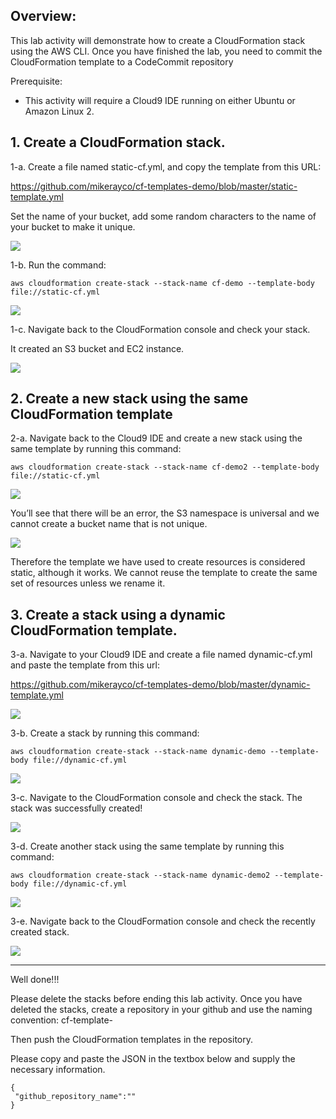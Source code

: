 ## Overview:

This lab activity will demonstrate how to create a CloudFormation stack using the AWS CLI. Once you have finished the lab, you need to commit the CloudFormation template to a CodeCommit repository

Prerequisite: 
- This activity will require a Cloud9 IDE running on either Ubuntu or Amazon Linux 2.


## 1. Create a CloudFormation stack.

1-a. Create a file named static-cf.yml, and copy the template from this URL: 

https://github.com/mikerayco/cf-templates-demo/blob/master/static-template.yml

Set the name of your bucket, add some random characters to the name of your bucket to make it unique.

![](https://sb-next-prod-image-bucket.s3.ap-southeast-1.amazonaws.com/public/CDMP/Session+1/Lab+2/image1.png)





1-b. Run the command: 

```
aws cloudformation create-stack --stack-name cf-demo --template-body file://static-cf.yml
```

![](https://sb-next-prod-image-bucket.s3.ap-southeast-1.amazonaws.com/public/CDMP/Session+1/Lab+2/image2.png)


1-c. Navigate back to the CloudFormation console and check your stack.

It created an S3 bucket and EC2 instance.

![](https://sb-next-prod-image-bucket.s3.ap-southeast-1.amazonaws.com/public/CDMP/Session+1/Lab+2/image3.png)








## 2. Create a new stack using the same CloudFormation template

2-a. Navigate back to the Cloud9 IDE and create a new stack using the same template by running this command: 

```
aws cloudformation create-stack --stack-name cf-demo2 --template-body file://static-cf.yml
```

![](https://sb-next-prod-image-bucket.s3.ap-southeast-1.amazonaws.com/public/CDMP/Session+1/Lab+2/image4.png)



You’ll see that there will be an error, the S3 namespace is universal and we cannot create a bucket name that is not unique.

![](https://sb-next-prod-image-bucket.s3.ap-southeast-1.amazonaws.com/public/CDMP/Session+1/Lab+2/image5.png)


Therefore the template we have used to create resources is considered static, although it works. We cannot reuse the template to create the same set of resources unless we rename it.




## 3. Create a stack using a dynamic CloudFormation template.


3-a. Navigate to your Cloud9 IDE and create a file named dynamic-cf.yml and paste the template from this url: 

https://github.com/mikerayco/cf-templates-demo/blob/master/dynamic-template.yml


![](https://sb-next-prod-image-bucket.s3.ap-southeast-1.amazonaws.com/public/CDMP/Session+1/Lab+2/image6.png)



3-b. Create a stack by running this command: 

```
aws cloudformation create-stack --stack-name dynamic-demo --template-body file://dynamic-cf.yml
```

![](https://sb-next-prod-image-bucket.s3.ap-southeast-1.amazonaws.com/public/CDMP/Session+1/Lab+2/image7.png)

3-c. Navigate to the CloudFormation console and check the stack. The stack was successfully created!

![](https://sb-next-prod-image-bucket.s3.ap-southeast-1.amazonaws.com/public/CDMP/Session+1/Lab+2/image8.png)



3-d. Create another stack using the same template by running this command: 

```
aws cloudformation create-stack --stack-name dynamic-demo2 --template-body file://dynamic-cf.yml
```
![](https://sb-next-prod-image-bucket.s3.ap-southeast-1.amazonaws.com/public/CDMP/Session+1/Lab+2/image9.png)






3-e. Navigate back to the CloudFormation console and check the recently created stack.


![](https://sb-next-prod-image-bucket.s3.ap-southeast-1.amazonaws.com/public/CDMP/Session+1/Lab+2/image10.png)


----------





Well done!!!

Please delete the stacks before ending this lab activity. Once you have deleted the stacks, create a repository in your github and use the naming convention: cf-template-<name>

Then push the CloudFormation templates in the repository.

Please copy and paste the JSON in the textbox below and supply the necessary information.


```
{
 "github_repository_name":""
}
```

